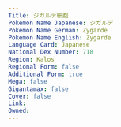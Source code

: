 ```yaml
---
﻿Title: ジガルデ細胞
Pokemon Name Japanese: ジガルデ
Pokemon Name German: Zygarde
Pokemon Name English: Zygarde
Language Card: Japanese
National Dex Number: 718
Region: Kalos
Regional Form: false
Additional Form: true
Mega: false
Gigantamax: false
Cover: false
Link: 
Owned: 
---
```

